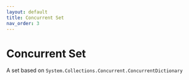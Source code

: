 ```yaml
---
layout: default
title: Concurrent Set 
nav_order: 3
---
```


# Concurrent Set  

A set based on `System.Collections.Concurrent.ConcurrentDictionary`


